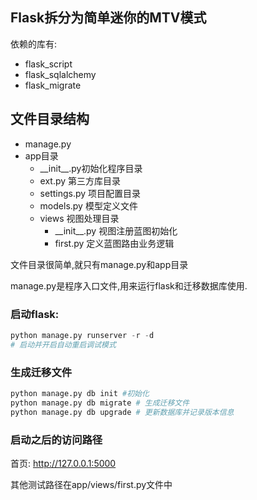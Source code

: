 ## Flask拆分为简单迷你的MTV模式

依赖的库有:
- flask_script
- flask_sqlalchemy
- flask_migrate


## 文件目录结构
- manage.py
- app目录
    - \_\_init__.py初始化程序目录
    - ext.py 第三方库目录
    - settings.py 项目配置目录
    - models.py 模型定义文件
    - views 视图处理目录
        - \_\_init__.py 视图注册蓝图初始化
        - first.py 定义蓝图路由业务逻辑


文件目录很简单,就只有manage.py和app目录


manage.py是程序入口文件,用来运行flask和迁移数据库使用.

### 启动flask:
```python
python manage.py runserver -r -d
# 启动并开启自动重启调试模式
```

### 生成迁移文件
```python
python manage.py db init #初始化
python manage.py db migrate # 生成迁移文件
python manage.py db upgrade # 更新数据库并记录版本信息

```

### 启动之后的访问路径
首页: http://127.0.0.1:5000

其他测试路径在app/views/first.py文件中
